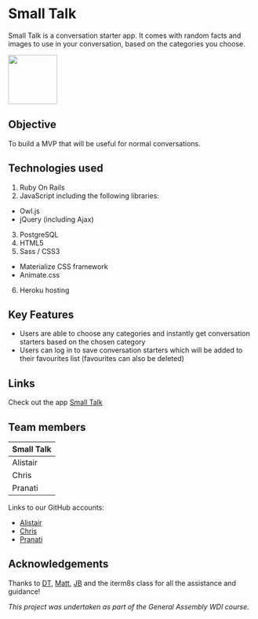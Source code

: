 # Small Talk

Small Talk is a conversation starter app. It comes with random facts and images to use in your conversation, based on the categories you choose.

<img src="http://i.imgur.com/i2sA2yq.png" width="100">

## Objective

To build a MVP that will be useful for normal conversations.

## Technologies used

1. Ruby On Rails
2. JavaScript including the following libraries:
  - Owl.js
  - jQuery (including Ajax)
3. PostgreSQL
4. HTML5
5. Sass / CSS3
  - Materialize CSS framework
  - Animate.css
6. Heroku hosting


## Key Features

- Users are able to choose any categories and instantly get conversation starters based on the chosen category
- Users can log in to save conversation starters which will be added to their favourites list (favourites can also be deleted)


## Links

Check out the app [Small Talk](http://smallchats.herokuapp.com/)

## Team members

| Small Talk    |
| ------------- |
| Alistair      |
| Chris         |
| Pranati       |


Links to our GitHub accounts:
- [Alistair](https://github.com/ajmartin12)
- [Chris](https://github.com/hanernlee)
- [Pranati](https://github.com/natyv)


## Acknowledgements

Thanks to [DT](https://github.com/epoch), [Matt](https://github.com/mattswann), [JB](https://github.com/bairstow) and the iterm8s class for all the assistance and guidance!

*This project was undertaken as part of the General Assembly WDI course.*
